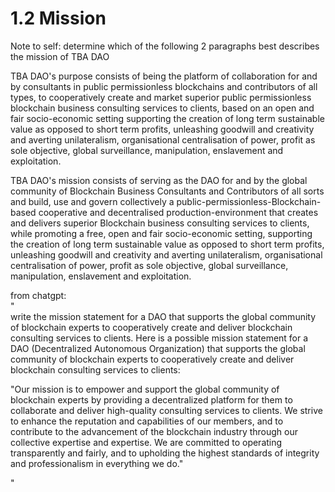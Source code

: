 # 1.2 Mission

Note to self: determine which of the following 2 paragraphs best describes the mission of TBA DAO

TBA DAO's purpose consists of being the platform of collaboration for and by consultants in public permissionless blockchains and contributors of all types, to cooperatively create and market superior public permissionless blockchain business consulting services to clients, based on an open and fair socio-economic setting supporting the creation of long term sustainable value as opposed to short term profits, unleashing goodwill and creativity and averting unilateralism, organisational centralisation of power, profit as sole objective, global surveillance, manipulation, enslavement and exploitation.

TBA DAO's mission consists of serving as the DAO for and by the global community of Blockchain Business Consultants and Contributors of all sorts and build, use and govern collectively a public-permissionless-Blockchain-based cooperative and decentralised production-environment that creates and delivers superior Blockchain business consulting services to clients, while promoting a free, open and fair socio-economic setting, supporting the creation of long term sustainable value as opposed to short term profits, unleashing goodwill and creativity and averting unilateralism, organisational centralisation of power, profit as sole objective, global surveillance, manipulation, enslavement and exploitation.

from chatgpt:\
"\
write the mission statement for a DAO that supports the global community of blockchain experts to cooperatively create and deliver blockchain consulting services to clients. Here is a possible mission statement for a DAO (Decentralized Autonomous Organization) that supports the global community of blockchain experts to cooperatively create and deliver blockchain consulting services to clients:

"Our mission is to empower and support the global community of blockchain experts by providing a decentralized platform for them to collaborate and deliver high-quality consulting services to clients. We strive to enhance the reputation and capabilities of our members, and to contribute to the advancement of the blockchain industry through our collective expertise and expertise. We are committed to operating transparently and fairly, and to upholding the highest standards of integrity and professionalism in everything we do."

"
